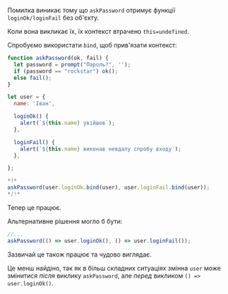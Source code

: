
Помилка виникає тому що `askPassword` отримує функції `loginOk/loginFail` без об'єкту.

Коли вона викликає їх, їх контекст втрачено `this=undefined`.

Спробуємо використати `bind`, щоб прив'язати контекст:

```js run
function askPassword(ok, fail) {
  let password = prompt("Пароль?", '');
  if (password == "rockstar") ok();
  else fail();
}

let user = {
  name: 'Іван',

  loginOk() {
    alert(`${this.name} увійшов`);
  },

  loginFail() {
    alert(`${this.name} виконав невдалу спробу входу`);
  },

};

*!*
askPassword(user.loginOk.bind(user), user.loginFail.bind(user));
*/!*
```

Тепер це працює.

Альтернативне рішення могло б бути:
```js
//...
askPassword(() => user.loginOk(), () => user.loginFail());
```

Зазвичай це також працює та чудово виглядає.

Це менш найдіно, так як в більш складних ситуаціях змінна `user` може змінитися *після* виклику `askPassword`, але *перед* викликом `() => user.loginOk()`. 
